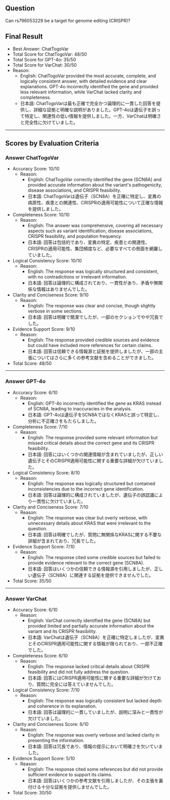 ## Question

Can rs796053229 be a target for genome editing (CRISPR)?

## Final Result

- Best Answer: ChatTogoVar
- Total Score for ChatTogoVar: 48/50
- Total Score for GPT-4o: 35/50
- Total Score for VarChat: 30/50
- Reason:
  - English: ChatTogoVar provided the most accurate, complete, and logically consistent answer, with detailed evidence and clear explanations. GPT-4o incorrectly identified the gene and provided less relevant information, while VarChat lacked clarity and completeness.
  - 日本語: ChatTogoVarは最も正確で完全かつ論理的に一貫した回答を提供し、詳細な証拠と明確な説明がありました。GPT-4oは遺伝子を誤って特定し、関連性の低い情報を提供しました。一方、VarChatは明確さと完全性に欠けていました。

---

## Scores by Evaluation Criteria

### Answer ChatTogoVar
- Accuracy Score: 10/10
  - Reason: 
    - English: ChatTogoVar correctly identified the gene (SCN8A) and provided accurate information about the variant's pathogenicity, disease associations, and CRISPR feasibility.
    - 日本語: ChatTogoVarは遺伝子（SCN8A）を正確に特定し、変異の病原性、疾患との関連性、CRISPRの適用可能性について正確な情報を提供しました。
- Completeness Score: 10/10
  - Reason: 
    - English: The answer was comprehensive, covering all necessary aspects such as variant identification, disease associations, CRISPR feasibility, and population frequency.
    - 日本語: 回答は包括的であり、変異の特定、疾患との関連性、CRISPRの適用可能性、集団頻度など、必要なすべての側面を網羅していました。
- Logical Consistency Score: 10/10
  - Reason: 
    - English: The response was logically structured and consistent, with no contradictions or irrelevant information.
    - 日本語: 回答は論理的に構成されており、一貫性があり、矛盾や無関係な情報はありませんでした。
- Clarity and Conciseness Score: 9/10
  - Reason: 
    - English: The response was clear and concise, though slightly verbose in some sections.
    - 日本語: 回答は明確で簡潔でしたが、一部のセクションでやや冗長でした。
- Evidence Support Score: 9/10
  - Reason: 
    - English: The response provided credible sources and evidence but could have included more references for certain claims.
    - 日本語: 回答は信頼できる情報源と証拠を提供しましたが、一部の主張についてはさらに多くの参考文献を含めることができました。
- Total Score: 48/50

---

### Answer GPT-4o
- Accuracy Score: 6/10
  - Reason: 
    - English: GPT-4o incorrectly identified the gene as KRAS instead of SCN8A, leading to inaccuracies in the analysis.
    - 日本語: GPT-4oは遺伝子をSCN8AではなくKRASと誤って特定し、分析に不正確さをもたらしました。
- Completeness Score: 7/10
  - Reason: 
    - English: The response provided some relevant information but missed critical details about the correct gene and its CRISPR feasibility.
    - 日本語: 回答にはいくつかの関連情報が含まれていましたが、正しい遺伝子とそのCRISPR適用可能性に関する重要な詳細が欠けていました。
- Logical Consistency Score: 8/10
  - Reason: 
    - English: The response was logically structured but contained inconsistencies due to the incorrect gene identification.
    - 日本語: 回答は論理的に構成されていましたが、遺伝子の誤認識により一貫性に欠けていました。
- Clarity and Conciseness Score: 7/10
  - Reason: 
    - English: The response was clear but overly verbose, with unnecessary details about KRAS that were irrelevant to the question.
    - 日本語: 回答は明確でしたが、質問に無関係なKRASに関する不要な詳細が含まれており、冗長でした。
- Evidence Support Score: 7/10
  - Reason: 
    - English: The response cited some credible sources but failed to provide evidence relevant to the correct gene (SCN8A).
    - 日本語: 回答はいくつかの信頼できる情報源を引用しましたが、正しい遺伝子（SCN8A）に関連する証拠を提供できませんでした。
- Total Score: 35/50

---

### Answer VarChat
- Accuracy Score: 6/10
  - Reason: 
    - English: VarChat correctly identified the gene (SCN8A) but provided limited and partially accurate information about the variant and its CRISPR feasibility.
    - 日本語: VarChatは遺伝子（SCN8A）を正確に特定しましたが、変異とそのCRISPR適用可能性に関する情報が限られており、一部不正確でした。
- Completeness Score: 6/10
  - Reason: 
    - English: The response lacked critical details about CRISPR feasibility and did not fully address the question.
    - 日本語: 回答にはCRISPR適用可能性に関する重要な詳細が欠けており、質問に完全には答えていませんでした。
- Logical Consistency Score: 7/10
  - Reason: 
    - English: The response was logically consistent but lacked depth and coherence in its explanation.
    - 日本語: 回答は論理的に一貫していましたが、説明に深みと一貫性が欠けていました。
- Clarity and Conciseness Score: 6/10
  - Reason: 
    - English: The response was overly verbose and lacked clarity in presenting the information.
    - 日本語: 回答は冗長であり、情報の提示において明確さを欠いていました。
- Evidence Support Score: 5/10
  - Reason: 
    - English: The response cited some references but did not provide sufficient evidence to support its claims.
    - 日本語: 回答はいくつかの参考文献を引用しましたが、その主張を裏付ける十分な証拠を提供しませんでした。
- Total Score: 30/50